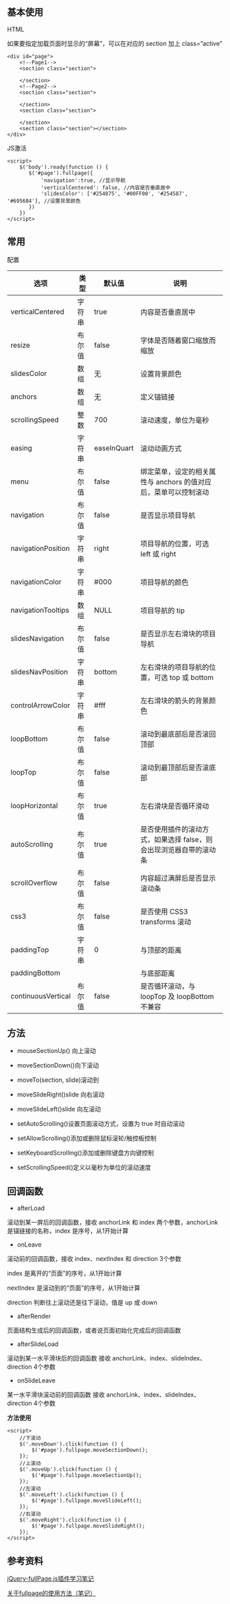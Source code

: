 ## 基本使用


HTML

如果要指定加载页面时显示的“屏幕”，可以在对应的 section 加上 class=”active”

```
<div id="page">
    <!--Page1-->
    <section class="section">

    </section>
    <!--Page2-->
    <section class="section">

    </section>
    <section class="section">

    </section>
    <section class="section"></section>
</div>
```

JS激活

```
<script>
    $('body').ready(function () {
       $('#page').fullpage({
           'navigation':true, //显示导航
           'verticalCentered': false, //内容是否垂直居中
           'slidesColor': ['#254875', '#00FF00', '#254587', '#695684'], //设置背景颜色
       })
    })
</script>
```

## 常用

配置


|  选项 | 类型  |  默认值 | 说明 |
| ------------ | ------------ | ------------ | ------------ |
|verticalCentered|	字符串|	true	|内容是否垂直居中|
|   resize|   布尔值| false  |	字体是否随着窗口缩放而缩放   |
| slidesColor  |  数组 |  无 |  设置背景颜色 |
| anchors  | 数组  |  无 | 定义锚链接  |
|  scrollingSpeed |整数  | 700  |  滚动速度，单位为毫秒 |
|  easing |  字符串 |  easeInQuart | 滚动动画方式  |
|menu   |  布尔值 |  false | 绑定菜单，设定的相关属性与 anchors 的值对应后，菜单可以控制滚动  |
| navigation  |  布尔值 |   false| 是否显示项目导航  |
|  navigationPosition | 字符串  |right   | 项目导航的位置，可选 left 或 right  |
| navigationColor  | 字符串  |   #000|  项目导航的颜色 |
|  navigationTooltips | 数组  | NULL  |  项目导航的 tip |
| slidesNavigation  |  布尔值 |   false|  是否显示左右滑块的项目导航 |
| slidesNavPosition  | 字符串  | bottom  | 左右滑块的项目导航的位置，可选 top 或 bottom  |
| controlArrowColor  |  字符串 | #fff  |  左右滑块的箭头的背景颜色 |
|  loopBottom | 布尔值  |  false | 	滚动到最底部后是否滚回顶部 |
|loopTop   |  布尔值 | false  |  	滚动到最顶部后是否滚底部 |
|  loopHorizontal | 布尔值  |  true |左右滑块是否循环滑动   |
|  autoScrolling | 布尔值  |   true|  是否使用插件的滚动方式，如果选择 false，则会出现浏览器自带的滚动条 |
|  scrollOverflow |布尔值   |  false |  内容超过满屏后是否显示滚动条 |
| css3  | 布尔值  |  false |  	是否使用 CSS3 transforms 滚动 |
| paddingTop  |   字符串|  0 | 	与顶部的距离  |
|  paddingBottom |   |   |  	与底部距离 |
| continuousVertical  |  布尔值 |false   |  是否循环滚动，与 loopTop 及 loopBottom 不兼容 |


## 方法

- mouseSectionUp() 向上滚动

- moveSectionDown()向下滚动

- moveTo(section, slide)滚动到

- moveSlideRight()slide 向右滚动

- moveSlideLeft()slide 向左滚动

- setAutoScrolling()设置页面滚动方式，设置为 true 时自动滚动

- setAllowScrolling()添加或删除鼠标滚轮/触控板控制

- setKeyboardScrolling()添加或删除键盘方向键控制

- setScrollingSpeed()定义以毫秒为单位的滚动速度

## 回调函数

- afterLoad

滚动到某一屏后的回调函数，接收 anchorLink 和 index 两个参数，anchorLink 是锚链接的名称，index 是序号，从1开始计算

- onLeave

滚动前的回调函数，接收 index、nextIndex 和 direction 3个参数

index 是离开的“页面”的序号，从1开始计算

nextIndex 是滚动到的“页面”的序号，从1开始计算

direction 判断往上滚动还是往下滚动，值是 up 或 down

- afterRender 

页面结构生成后的回调函数，或者说页面初始化完成后的回调函数

- afterSlideLoad 

滚动到某一水平滑块后的回调函数  接收 anchorLink、index、slideIndex、direction 4个参数
 
- onSlideLeave  

 某一水平滑块滚动前的回调函数 接收 anchorLink、index、slideIndex、direction 4个参数




**方法使用**

```
<script>
    //下滚动
    $('.moveDown').click(function () {
        $('#page').fullpage.moveSectionDown();
    });
    //上滚动
    $('.moveUp').click(function () {
        $('#page').fullpage.moveSectionUp();
    });
    //左滚动
    $('.moveLeft').click(function () {
        $('#page').fullpage.moveSlideLeft();
    });
    //右滚动
    $('.moveRight').click(function () {
        $('#page').fullpage.moveSlideRight();
    });
</script>
```



## 参考资料

[jQuery-fullPage.js插件学习笔记](https://www.jianshu.com/p/43e39e711684?utm_campaign=maleskine&utm_content=note&utm_medium=seo_notes&utm_source=recommendation)


[关于fullpage的使用方法（笔记）](https://blog.csdn.net/u013299635/article/details/88060899)


